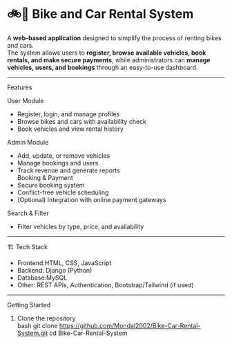 # 🚲🚗 Bike and Car Rental System  

A **web-based application** designed to simplify the process of renting bikes and cars.  
The system allows users to **register, browse available vehicles, book rentals, and make secure payments**, while administrators can **manage vehicles, users, and bookings** through an easy-to-use dashboard.  

---
 Features  

User Module  
  - Register, login, and manage profiles  
  - Browse bikes and cars with availability check  
  - Book vehicles and view rental history  

Admin Module  
  - Add, update, or remove vehicles  
  - Manage bookings and users  
  - Track revenue and generate reports  
Booking & Payment 
  - Secure booking system  
  - Conflict-free vehicle scheduling  
  - (Optional) Integration with online payment gateways  

Search & Filter  
  - Filter vehicles by type, price, and availability  

---

🏗️ Tech Stack  

- Frontend:HTML, CSS, JavaScript  
- Backend: Django (Python)  
- Database:MySQL  
- Other: REST APIs, Authentication, Bootstrap/Tailwind (if used)  

---

Getting Started  

1. Clone the repository  
bash
git clone https://github.com/Mondal2002/Bike-Car-Rental-System.git
cd Bike-Car-Rental-System
